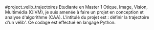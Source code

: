 #project_velib_trajectoires
Etudiante en Master 1 Otique, Image, Vision, Multimédia (OIVM), je suis amenée à faire un projet en conception et analyse d'algorithme (CAA).
L'intitulé du projet est : définir la trajectoire d'un vélib'.
Ce codage est effectué en langage Python.
